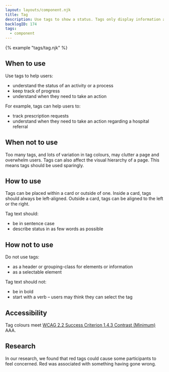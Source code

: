 ```yaml
---
layout: layouts/component.njk
title: Tag
description: Use tags to show a status. Tags only display information and are not interactive.
backlogID: 174
tags:
  - component
---
```


{% example "tags/tag.njk" %}

## When to use

Use tags to help users:

- understand the status of an activity or a process
- keep track of progress
- understand when they need to take an action

For example, tags can help users to:

- track prescription requests
- understand when they need to take an action regarding a hospital referral

## When not to use

Too many tags, and lots of variation in tag colours, may clutter a page and overwhelm users. Tags can also affect the visual hierarchy of a page. This means tags should be used sparingly.

## How to use

Tags can be placed within a card or outside of one. Inside a card, tags should always be left-aligned. Outside a card, tags can be aligned to the left or the right.

Tag text should:

- be in sentence case
- describe status in as few words as possible

## How not to use

Do not use tags:

- as a header or grouping-class for elements or information
- as a selectable element

Tag text should not:

- be in bold
- start with a verb – users may think they can select the tag

## Accessibility

Tag colours meet [WCAG 2.2 Success Criterion 1.4.3 Contrast (Minimum)](https://www.w3.org/TR/WCAG22/#contrast-minimum) AAA.

## Research

In our research, we found that red tags could cause some participants to feel concerned. Red was associated with something having gone wrong.
